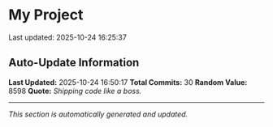 # My Project


Last updated: 2025-10-24 16:25:37





































































































































































































































































































































































































































## Auto-Update Information

**Last Updated:** 2025-10-24 16:50:17
**Total Commits:** 30
**Random Value:** 8598
**Quote:** _Shipping code like a boss._

---
_This section is automatically generated and updated._
